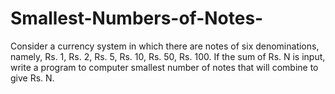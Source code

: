 # Smallest-Numbers-of-Notes-
Consider a currency system in which there are notes of six denominations, namely, Rs. 1, Rs. 2, Rs. 5, Rs. 10, Rs. 50, Rs. 100. If the sum of Rs. N is input, write a program to computer smallest number of notes that will combine to give Rs. N.
